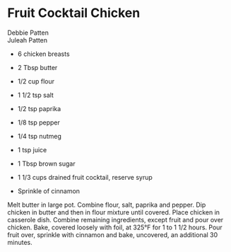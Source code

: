 # Fruit Cocktail Chicken

Debbie Patten<br/>
Juleah Patten

- 6 chicken breasts
- 2 Tbsp butter
- 1/2 cup flour
- 1 1/2 tsp salt
- 1/2 tsp paprika
- 1/8 tsp pepper

- 1/4 tsp nutmeg
- 1 tsp juice
- 1 Tbsp brown sugar
- 1 1/3 cups drained fruit cocktail, reserve syrup
- Sprinkle of cinnamon

Melt butter in large pot. Combine flour, salt, paprika and pepper. Dip chicken in butter and then in flour mixture until covered. Place chicken in casserole dish. Combine remaining ingredients, except fruit and pour over chicken. Bake, covered loosely with foil, at 325°F for 1 to 1 1/2 hours. Pour fruit over, sprinkle with cinnamon and bake, uncovered, an additional 30 minutes.